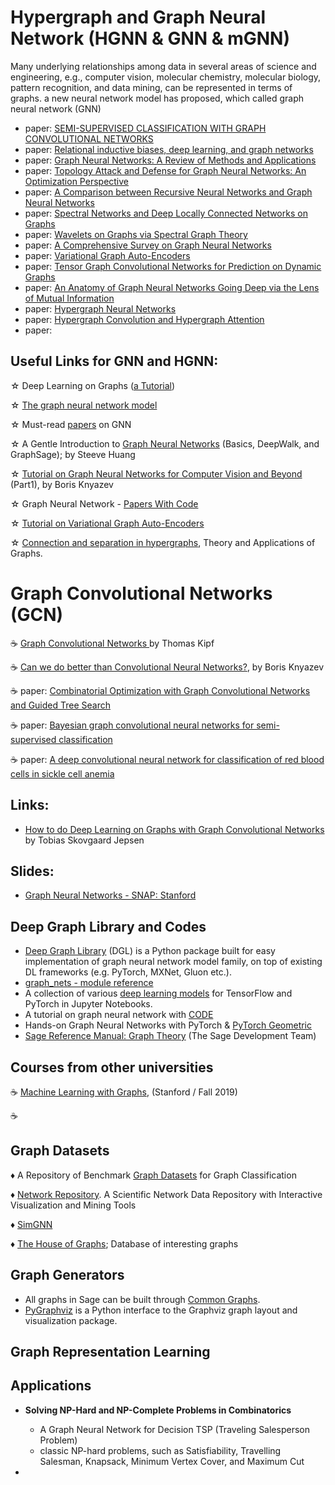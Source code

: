 # Hypergraph and Graph Neural Network (HGNN & GNN & mGNN)
Many underlying relationships among data in several areas of science and engineering, e.g., computer vision, molecular chemistry, molecular biology, pattern recognition, and data mining, can be represented in terms of graphs. a new neural network model has proposed, which called graph neural network (GNN)
- paper: <a href="https://arxiv.org/pdf/1609.02907.pdf">SEMI-SUPERVISED CLASSIFICATION WITH GRAPH CONVOLUTIONAL NETWORKS</a>
- paper: <a href="https://arxiv.org/pdf/1806.01261.pdf" > Relational inductive biases, deep learning, and graph networks </a>
- paper: <a href="https://arxiv.org/pdf/1812.08434.pdf" > Graph Neural Networks: A Review of Methods and Applications </a>
- paper: <a href="https://arxiv.org/pdf/1906.04214.pdf" > Topology Attack and Defense for Graph Neural Networks: An Optimization Perspective </a>
- paper: <a href="http://citeseerx.ist.psu.edu/viewdoc/download?doi=10.1.1.554.4395&rep=rep1&type=pdf"> A Comparison between Recursive Neural Networks and Graph Neural Networks </a>
- paper: <a href="https://arxiv.org/pdf/1312.6203.pdf">Spectral Networks and Deep Locally Connected Networks on Graphs</a>
- paper: <a href="https://arxiv.org/pdf/0912.3848.pdf">Wavelets on Graphs via Spectral Graph Theory</a>
- paper: <a href="https://arxiv.org/pdf/1901.00596.pdf">A Comprehensive Survey on Graph Neural Networks</a>
- paper: <a href="https://arxiv.org/pdf/1611.07308.pdf">Variational Graph Auto-Encoders</a>
- paper: <a href="https://arxiv.org/pdf/1910.07643.pdf">Tensor Graph Convolutional Networks for Prediction on Dynamic Graphs</a>
- paper: <a href="https://arxiv.org/pdf/1910.04499.pdf">An Anatomy of Graph Neural Networks Going Deep via the Lens of Mutual Information</a>
- paper: <a href="https://arxiv.org/pdf/1809.09401.pdf">Hypergraph Neural Networks</a>
- paper: <a href="https://arxiv.org/pdf/1901.08150.pdf">Hypergraph Convolution and Hypergraph Attention</a>
- paper:
## Useful Links for GNN and HGNN:
&star; Deep Learning on Graphs (<a href="https://cloud4scieng.org/2020/08/28/deep-learning-on-graphs-a-tutorial/">a Tutorial</a>)

&star; <a href="https://persagen.com/files/misc/scarselli2009graph.pdf">The graph neural network model</a>

&star; Must-read <a href="https://github.com/thunlp/GNNPapers">papers</a> on GNN

&star; A Gentle Introduction to <a href="https://towardsdatascience.com/a-gentle-introduction-to-graph-neural-network-basics-deepwalk-and-graphsage-db5d540d50b3">Graph Neural Networks</a> (Basics, DeepWalk, and GraphSage); by Steeve Huang

&star; <a href="https://medium.com/@BorisAKnyazev/tutorial-on-graph-neural-networks-for-computer-vision-and-beyond-part-1-3d9fada3b80d">Tutorial on Graph Neural Networks for Computer Vision and Beyond </a>(Part1), by Boris Knyazev

&star; Graph Neural Network - <a href="https://paperswithcode.com/task/graph-neural-network">Papers With Code</a>

&star; <a href="https://towardsdatascience.com/tutorial-on-variational-graph-auto-encoders-da9333281129">Tutorial on Variational Graph Auto-Encoders</a>

&star; <a href="https://pdfs.semanticscholar.org/cc5e/9f8dfdd1d92da4bb8a919d101e3d742f5d5f.pdf">Connection and separation in hypergraphs</a>, Theory and Applications of Graphs.

# Graph Convolutional Networks (GCN)
&#9749; <a href="http://tkipf.github.io/graph-convolutional-networks/" > Graph Convolutional Networks </a> by Thomas Kipf

&#9749; <a href="https://towardsdatascience.com/can-we-do-better-than-convolutional-neural-networks-46ed90fed807">Can we do better than Convolutional Neural Networks?</a>, by Boris Knyazev

&#9749; paper: <a href="https://papers.nips.cc/paper/7335-combinatorial-optimization-with-graph-convolutional-networks-and-guided-tree-search.pdf" > Combinatorial Optimization with Graph Convolutional Networks and Guided Tree Search </a>

&#9749; paper: <a href="https://arxiv.org/pdf/1811.11103v1.pdf">Bayesian graph convolutional neural networks for semi-supervised classification</a>

&#9749; paper: <a href="https://journals.plos.org/ploscompbiol/article/file?id=10.1371/journal.pcbi.1005746&type=printable">A deep convolutional neural network for classification of red blood cells in sickle cell
anemia</a>
## Links:
- <a href="https://towardsdatascience.com/how-to-do-deep-learning-on-graphs-with-graph-convolutional-networks-7d2250723780" > How to do Deep Learning on Graphs with Graph Convolutional Networks </a> by Tobias Skovgaard Jepsen
## Slides:
- <a href="http://snap.stanford.edu/proj/embeddings-www/files/nrltutorial-part2-gnns.pdf">Graph Neural Networks - SNAP: Stanford</a>
## Deep Graph Library and Codes
- <a href="https://www.dgl.ai/">Deep Graph Library</a> (DGL) is a Python package built for easy implementation of graph neural network model family, on top of existing DL frameworks (e.g. PyTorch, MXNet, Gluon etc.).
- <a href="https://github.com/deepmind/graph_nets/blob/master/docs/graph_nets.md">graph_nets - module reference</a>
- A collection of various <a href="https://github.com/rasbt/deeplearning-models">deep learning models</a> for TensorFlow and PyTorch in Jupyter Notebooks.
- A tutorial on graph neural network with <a href="https://colab.research.google.com/drive/1DIQm9rOx2mT1bZETEeVUThxcrP1RKqAn#scrollTo=1gBxcjRDEliK">CODE</a>
- Hands-on Graph Neural Networks with PyTorch & <a href="https://towardsdatascience.com/hands-on-graph-neural-networks-with-pytorch-pytorch-geometric-359487e221a8">PyTorch Geometric</a>
- <a href="http://doc.sagemath.org/pdf/en/reference/graphs/graphs.pdf">Sage Reference Manual: Graph Theory</a> (The Sage Development Team)
## Courses from other universities
&#9749; <a href="http://web.stanford.edu/class/cs224w/">Machine Learning with Graphs</a>, (Stanford / Fall 2019)

&#9749;
## Graph Datasets
&diams; A Repository of Benchmark <a href="https://github.com/shiruipan/graph_datasets">Graph Datasets</a> for Graph Classification

&diams; <a href="http://networkrepository.com/">Network Repository</a>. A Scientific Network Data Repository with
Interactive Visualization and Mining Tools 

&diams; <a href="https://github.com/benedekrozemberczki/SimGNN">SimGNN</a>

&diams; <a href="https://hog.grinvin.org/">The House of Graphs</a>; Database of interesting graphs
## Graph Generators
- All graphs in Sage can be built through <a href="http://doc.sagemath.org/html/en/reference/graphs/sage/graphs/graph_generators.html">Common Graphs</a>.
- <a href="http://pygraphviz.github.io/">PyGraphviz</a> is a Python interface to the Graphviz graph layout and visualization package. 

## Graph Representation Learning
## Applications
* **Solving NP-Hard and NP-Complete Problems in Combinatorics**
   - A Graph Neural Network for Decision TSP (Traveling Salesperson Problem)
   - classic NP-hard problems, such as Satisfiability, Travelling Salesman, Knapsack, Minimum Vertex Cover, and Maximum Cut
   
* 



